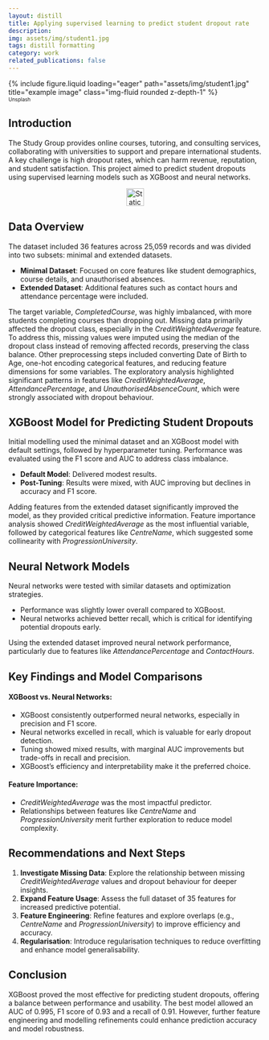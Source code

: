 ```yaml
---
layout: distill
title: Applying supervised learning to predict student dropout rate
description: 
img: assets/img/student1.jpg
tags: distill formatting
category: work
related_publications: false
---
```


<div class="row justify-content-sm-center">
  <div class="col-sm-8 mt-3 mt-md-0">
     {% include figure.liquid loading="eager" path="assets/img/student1.jpg" title="example image" class="img-fluid rounded z-depth-1" %}
    <figcaption style="font-size: 10px;" class="custom-caption mt-2">Unsplash</figcaption>
  </div>      
</div>



## Introduction
The Study Group provides online courses, tutoring, and consulting services, collaborating with universities to support and prepare international students. A key challenge is high dropout rates, which can harm revenue, reputation, and student satisfaction. This project aimed to predict student dropouts using supervised learning models such as XGBoost and neural networks.


<div align="center">
  <a href="https://github.com/alex-mcintosh/Supervised-Learning-for-Student-  Dropout/blob/main/Applying_supervised_learning_to_predict_student_dropout_rate.ipynb">
    <img alt="Static Badge" src="https://img.shields.io/badge/GitHub%20Notebook-black?style=plastic&logo=github" height="35">
  </a>
</div>


## Data Overview
The dataset included 36 features across 25,059 records and was divided into two subsets: minimal and extended datasets.

*	**Minimal Dataset**: Focused on core features like student demographics, course details, and unauthorised absences.
*	**Extended Dataset**: Additional features such as contact hours and attendance percentage were included.
  
The target variable, _CompletedCourse_, was highly imbalanced, with more students completing courses than dropping out. Missing data primarily affected the dropout class, especially in the _CreditWeightedAverage_ feature. To address this, missing values were imputed using the median of the dropout class instead of removing affected records, preserving the class balance.
Other preprocessing steps included converting Date of Birth to Age, one-hot encoding categorical features, and reducing feature dimensions for some variables. The exploratory analysis highlighted significant patterns in features like _CreditWeightedAverage_, _AttendancePercentage_, and _UnauthorisedAbsenceCount_, which were strongly associated with dropout behaviour.

## XGBoost Model for Predicting Student Dropouts
Initial modelling used the minimal dataset and an XGBoost model with default settings, followed by hyperparameter tuning. Performance was evaluated using the F1 score and AUC to address class imbalance.
* 	**Default Model**: Delivered modest results.
* 	**Post-Tuning**: Results were mixed, with AUC improving but declines in accuracy and F1 score.
  
Adding features from the extended dataset significantly improved the model, as they provided critical predictive information. Feature importance analysis showed _CreditWeightedAverage_ as the most influential variable, followed by categorical features like _CentreName_, which suggested some collinearity with _ProgressionUniversity_.

## Neural Network Models
Neural networks were tested with similar datasets and optimization strategies.

*	Performance was slightly lower overall compared to XGBoost.
*	Neural networks achieved better recall, which is critical for identifying potential dropouts early.
  
Using the extended dataset improved neural network performance, particularly due to features like _AttendancePercentage_ and _ContactHours_.

## Key Findings and Model Comparisons
####	XGBoost vs. Neural Networks:
*	XGBoost consistently outperformed neural networks, especially in precision and F1 score.
*	Neural networks excelled in recall, which is valuable for early dropout detection.
*	Tuning showed mixed results, with marginal AUC improvements but trade-offs in recall and precision.
*	XGBoost’s efficiency and interpretability make it the preferred choice.
  
####	Feature Importance:
*	_CreditWeightedAverage_ was the most impactful predictor.
*	Relationships between features like _CentreName_ and _ProgressionUniversity_ merit further exploration to reduce model complexity.

## Recommendations and Next Steps
1.	**Investigate Missing Data**: Explore the relationship between missing _CreditWeightedAverage_ values and dropout behaviour for deeper insights.
2.	**Expand Feature Usage**: Assess the full dataset of 35 features for increased predictive potential.
3.	**Feature Engineering**: Refine features and explore overlaps (e.g., _CentreName_ and _ProgressionUniversity_) to improve efficiency and accuracy.
4.	**Regularisation**: Introduce regularisation techniques to reduce overfitting and enhance model generalisability.

## Conclusion
XGBoost proved the most effective for predicting student dropouts, offering a balance between performance and usability. The best model allowed an AUC of 0.995, F1 score of 0.93 and a recall of 0.91. However, further feature engineering and modelling refinements could enhance prediction accuracy and model robustness.

